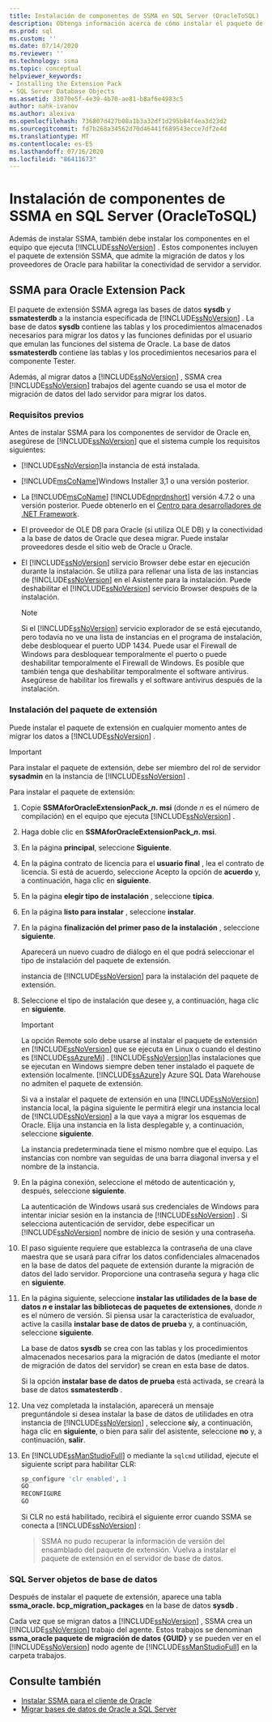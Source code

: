 ```yaml
---
title: Instalación de componentes de SSMA en SQL Server (OracleToSQL) | Microsoft Docs
description: Obtenga información acerca de cómo instalar el paquete de extensión de SSMA y los proveedores de Oracle en el equipo que ejecuta SQL Server para admitir la conversión de bases de datos de Oracle.
ms.prod: sql
ms.custom: ''
ms.date: 07/14/2020
ms.reviewer: ''
ms.technology: ssma
ms.topic: conceptual
helpviewer_keywords:
- Installing the Extension Pack
- SQL Server Database Objects
ms.assetid: 33070e5f-4e39-4b70-ae81-b8af6e4983c5
author: nahk-ivanov
ms.author: alexiva
ms.openlocfilehash: 736807d427b08a1b3a32df1d295b84f4ea3d23d2
ms.sourcegitcommit: fd7b268a34562d70d46441f689543ecce7df2e4d
ms.translationtype: MT
ms.contentlocale: es-ES
ms.lasthandoff: 07/16/2020
ms.locfileid: "86411673"
---
```

# <a name="installing-ssma-components-on-sql-server-oracletosql"></a>Instalación de componentes de SSMA en SQL Server (OracleToSQL)

Además de instalar SSMA, también debe instalar los componentes en el equipo que ejecuta [!INCLUDE[ssNoVersion](../../includes/ssnoversion-md.md)] . Estos componentes incluyen el paquete de extensión SSMA, que admite la migración de datos y los proveedores de Oracle para habilitar la conectividad de servidor a servidor.

## <a name="ssma-for-oracle-extension-pack"></a>SSMA para Oracle Extension Pack

El paquete de extensión SSMA agrega las bases de datos **sysdb** y **ssmatesterdb** a la instancia especificada de [!INCLUDE[ssNoVersion](../../includes/ssnoversion-md.md)] . La base de datos **sysdb** contiene las tablas y los procedimientos almacenados necesarios para migrar los datos y las funciones definidas por el usuario que emulan las funciones del sistema de Oracle. La base de datos **ssmatesterdb** contiene las tablas y los procedimientos necesarios para el componente Tester.

Además, al migrar datos a [!INCLUDE[ssNoVersion](../../includes/ssnoversion-md.md)] , SSMA crea [!INCLUDE[ssNoVersion](../../includes/ssnoversion-md.md)] trabajos del agente cuando se usa el motor de migración de datos del lado servidor para migrar los datos.

### <a name="prerequisites"></a>Requisitos previos

Antes de instalar SSMA para los componentes de servidor de Oracle en, asegúrese de [!INCLUDE[ssNoVersion](../../includes/ssnoversion-md.md)] que el sistema cumple los requisitos siguientes:

- [!INCLUDE[ssNoVersion](../../includes/ssnoversion-md.md)]la instancia de está instalada.
- [!INCLUDE[msCoName](../../includes/msconame_md.md)]Windows Installer 3,1 o una versión posterior.
- La [!INCLUDE[msCoName](../../includes/msconame_md.md)] [!INCLUDE[dnprdnshort](../../includes/dnprdnshort_md.md)] versión 4.7.2 o una versión posterior. Puede obtenerlo en el [Centro para desarrolladores de .NET Framework](https://go.microsoft.com/fwlink/?LinkId=48882).
- El proveedor de OLE DB para Oracle (si utiliza OLE DB) y la conectividad a la base de datos de Oracle que desea migrar. Puede instalar proveedores desde el sitio web de Oracle u Oracle.
- El [!INCLUDE[ssNoVersion](../../includes/ssnoversion-md.md)] servicio Browser debe estar en ejecución durante la instalación. Se utiliza para rellenar una lista de las instancias de [!INCLUDE[ssNoVersion](../../includes/ssnoversion-md.md)] en el Asistente para la instalación. Puede deshabilitar el [!INCLUDE[ssNoVersion](../../includes/ssnoversion-md.md)] servicio Browser después de la instalación.

  > [!NOTE]
  > Si el [!INCLUDE[ssNoVersion](../../includes/ssnoversion-md.md)] servicio explorador de se está ejecutando, pero todavía no ve una lista de instancias en el programa de instalación, debe desbloquear el puerto UDP 1434. Puede usar el Firewall de Windows para desbloquear temporalmente el puerto o puede deshabilitar temporalmente el Firewall de Windows. Es posible que también tenga que deshabilitar temporalmente el software antivirus. Asegúrese de habilitar los firewalls y el software antivirus después de la instalación.

### <a name="installing-the-extension-pack"></a>Instalación del paquete de extensión

Puede instalar el paquete de extensión en cualquier momento antes de migrar los datos a [!INCLUDE[ssNoVersion](../../includes/ssnoversion-md.md)] .

> [!IMPORTANT]
> Para instalar el paquete de extensión, debe ser miembro del rol de servidor **sysadmin** en la instancia de [!INCLUDE[ssNoVersion](../../includes/ssnoversion-md.md)] .

Para instalar el paquete de extensión:

1. Copie **SSMAforOracleExtensionPack_*n*. msi** (donde *n* es el número de compilación) en el equipo que ejecuta [!INCLUDE[ssNoVersion](../../includes/ssnoversion-md.md)] .
2. Haga doble clic en **SSMAforOracleExtensionPack_*n*. msi**.
3. En la página **principal**, seleccione **Siguiente**.
4. En la página contrato de licencia para el **usuario final** , lea el contrato de licencia. Si está de acuerdo, seleccione Acepto la opción de **acuerdo** y, a continuación, haga clic en **siguiente**.
5. En la página **elegir tipo de instalación** , seleccione **típica**.
6. En la página **listo para instalar** , seleccione **instalar**.
7. En la página **finalización del primer paso de la instalación** , seleccione **siguiente**.
  
   Aparecerá un nuevo cuadro de diálogo en el que podrá seleccionar el tipo de instalación del paquete de extensión.

   instancia de [!INCLUDE[ssNoVersion](../../includes/ssnoversion-md.md)] para la instalación del paquete de extensión.
  
8. Seleccione el tipo de instalación que desee y, a continuación, haga clic en **siguiente**.

   > [!IMPORTANT]
   > La opción Remote solo debe usarse al instalar el paquete de extensión en [!INCLUDE[ssNoVersion](../../includes/ssnoversion-md.md)] que se ejecuta en Linux o cuando el destino es [!INCLUDE[ssAzureMi](../../includes/ssazuremi_md.md)] . [!INCLUDE[ssNoVersion](../../includes/ssnoversion-md.md)]las instalaciones que se ejecutan en Windows siempre deben tener instalado el paquete de extensión localmente. [!INCLUDE[ssAzure](../../includes/ssazure_md.md)]y Azure SQL Data Warehouse no admiten el paquete de extensión.

   Si va a instalar el paquete de extensión en una [!INCLUDE[ssNoVersion](../../includes/ssnoversion-md.md)] instancia local, la página siguiente le permitirá elegir una instancia local de [!INCLUDE[ssNoVersion](../../includes/ssnoversion-md.md)] a la que vaya a migrar los esquemas de Oracle. Elija una instancia en la lista desplegable y, a continuación, seleccione **siguiente**.

   La instancia predeterminada tiene el mismo nombre que el equipo. Las instancias con nombre van seguidas de una barra diagonal inversa y el nombre de la instancia.

9. En la página conexión, seleccione el método de autenticación y, después, seleccione **siguiente**.

   La autenticación de Windows usará sus credenciales de Windows para intentar iniciar sesión en la instancia de [!INCLUDE[ssNoVersion](../../includes/ssnoversion-md.md)] . Si selecciona autenticación de servidor, debe especificar un [!INCLUDE[ssNoVersion](../../includes/ssnoversion-md.md)] nombre de inicio de sesión y una contraseña.

10. El paso siguiente requiere que establezca la contraseña de una clave maestra que se usará para cifrar los datos confidenciales almacenados en la base de datos del paquete de extensión durante la migración de datos del lado servidor. Proporcione una contraseña segura y haga clic en **siguiente**.

11. En la página siguiente, seleccione **instalar las utilidades de la base de datos *n* e instalar las bibliotecas de paquetes de extensiones**, donde *n* es el número de versión. Si piensa usar la característica de evaluador, active la casilla **instalar base de datos de prueba** y, a continuación, seleccione **siguiente**.

    La base de datos **sysdb** se crea con las tablas y los procedimientos almacenados necesarios para la migración de datos (mediante el motor de migración de datos del servidor) se crean en esta base de datos.

    Si la opción **instalar base de datos de prueba** está activada, se creará la base de datos **ssmatesterdb** .

12. Una vez completada la instalación, aparecerá un mensaje preguntándole si desea instalar la base de datos de utilidades en otra instancia de [!INCLUDE[ssNoVersion](../../includes/ssnoversion-md.md)] , seleccione **sí**y, a continuación, haga clic en **siguiente**, o bien para salir del asistente, seleccione **no** y, a continuación, **salir**.

13. En [!INCLUDE[ssManStudioFull](../../includes/ssmanstudiofull-md.md)] o mediante la `sqlcmd` utilidad, ejecute el siguiente script para habilitar CLR:

    ```sql
    sp_configure 'clr enabled', 1
    GO
    RECONFIGURE
    GO
    ```

    Si CLR no está habilitado, recibirá el siguiente error cuando SSMA se conecta a [!INCLUDE[ssNoVersion](../../includes/ssnoversion-md.md)] :

    > SSMA no pudo recuperar la información de versión del ensamblado del paquete de extensión. Vuelva a instalar el paquete de extensión en el servidor de base de datos.

### <a name="sql-server-database-objects"></a>SQL Server objetos de base de datos

Después de instalar el paquete de extensión, aparece una tabla **ssma_oracle. bcp_migration_packages** en la base de datos **sysdb** .

Cada vez que se migran datos a [!INCLUDE[ssNoVersion](../../includes/ssnoversion-md.md)] , SSMA crea un [!INCLUDE[ssNoVersion](../../includes/ssnoversion-md.md)] trabajo del agente. Estos trabajos se denominan **ssma_oracle paquete de migración de datos {GUID}** y se pueden ver en el [!INCLUDE[ssNoVersion](../../includes/ssnoversion-md.md)] nodo agente de [!INCLUDE[ssManStudioFull](../../includes/ssmanstudiofull-md.md)] en la carpeta trabajos.

## <a name="see-also"></a>Consulte también

- [Instalar SSMA para el cliente de Oracle](../../ssma/oracle/installing-ssma-for-oracle-client-oracletosql.md)
- [Migrar bases de datos de Oracle a SQL Server](../../ssma/oracle/migrating-oracle-databases-to-sql-server-oracletosql.md)
